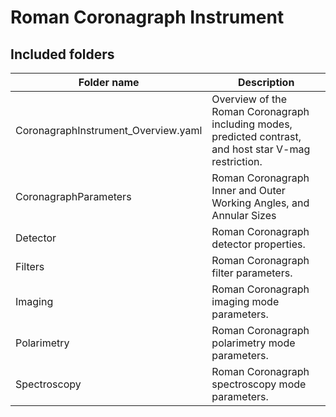 # Roman Coronagraph Instrument


## Included folders


| Folder name      | Description                                     |
|------------------|-------------------------------------------------|
| CoronagraphInstrument_Overview.yaml | Overview of the Roman Coronagraph including modes, predicted contrast, and host star V-mag restriction. |
| CoronagraphParameters          | Roman Coronagraph Inner and Outer Working Angles, and Annular Sizes              |
| Detector | Roman Coronagraph detector properties. |
| Filters     | Roman Coronagraph filter parameters. |
| Imaging     | Roman Coronagraph imaging mode parameters.        |
| Polarimetry     | Roman Coronagraph polarimetry mode parameters.        |
| Spectroscopy     | Roman Coronagraph spectroscopy mode parameters.        |